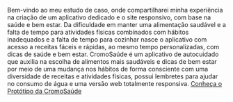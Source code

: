 Bem-vindo ao meu estudo de caso, onde compartilharei minha experiência na criação de um aplicativo dedicado e o site responsivo, com base na saúde e bem estar. 
Da dificuldade em manter uma alimentação saudável e a falta de tempo para atividades físicas combinados com hábitos inadequados e a falta de tempo para cozinhar
nasce o aplicativo com acesso a receitas fáceis e rápidas, ao mesmo tempo personalizadas, com dicas de saúde e bem estar.
CromoSaúde é um aplicativo de autocuidado que auxilia na escolha de alimentos mais saudáveis e dicas de bem estar por meio de uma mudança nos hábitos de forma consciente
com uma diversidade de receitas e atividades físicas, possui lembretes para ajudar no consumo de água e uma versão web totalmente responsiva.
[Conheça o Protótipo da CromoSaúde](https://www.figma.com/proto/gLDHMYQMjj2g8SLUv0CD8M/projeto3?node-id=157-83&starting-point-node-id=157%3A83&mode=design&t=LiIcjM43dYKYNGIX-1)
